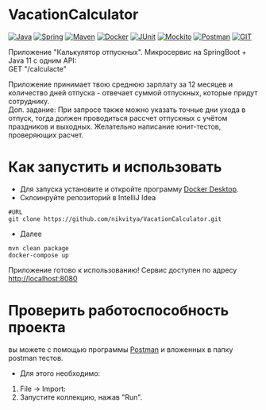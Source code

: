 # VacationCalculator
[![Java](https://img.shields.io/badge/-Java%2011-F29111?style=for-the-badge&logo=java&logoColor=e38873)](https://www.oracle.com/java/)
[![Spring](https://img.shields.io/badge/-Spring%20Boot%202.7.10-6AAD3D?style=for-the-badge&logo=spring&logoColor=90fd87)](https://spring.io/projects/spring-framework)
[![Maven](https://img.shields.io/badge/-Maven-7D2675?style=for-the-badge&logo=apache&logoColor=e38873)](https://maven.apache.org/)
[![Docker](https://img.shields.io/badge/docker-%230db7ed.svg?style=for-the-badge&logo=docker&logoColor=white)](https://www.docker.com/)
[![JUnit](https://img.shields.io/badge/JUnit%205-6CA315?style=for-the-badge&logo=JUnit&logoColor=white)](https://junit.org/junit5/docs/current/user-guide/)
[![Mockito](https://img.shields.io/badge/-mockito%204.5.1-6CA315?style=for-the-badge&logo=mockito&logoColor=90fd87)](https://site.mockito.org/)
[![Postman](https://img.shields.io/badge/Postman-FF6C37?style=for-the-badge&logo=postman&logoColor=white)](https://www.postman.com/)
[![GIT](https://img.shields.io/badge/-GIT%20-007EC0?style=for-the-badge&logo=restapi&logoColor=275ecf)](https://git-scm.com/)

Приложение "Калькулятор отпускных".
Микросервис на SpringBoot + Java 11 c одним API:  
GET "/calculacte"

Приложение принимает твою среднюю зарплату за 12 месяцев и количество дней отпуска - отвечает суммой отпускных, которые придут сотруднику.  
Доп. задание: При запросе также можно указать точные дни ухода в отпуск, тогда должен проводиться рассчет отпускных с учётом праздников и выходных.
Желательно написание юнит-тестов, проверяющих расчет.

# Как запустить и использовать
* Для запуска установите и откройте программу [Docker Desktop](https://www.docker.com/products/docker-desktop/).
* Склоинруйте репозиторий в IntelliJ Idea
```shell
#URL
git clone https://github.com/nikvitya/VacationCalculator.git
```
* Далее
```
mvn clean package
docker-compose up
   ```
Приложение готово к использованию! Сервис доступен по адресу [http://localhost:8080](http://localhost:8080)

# Проверить работоспособность проекта
вы можете с помощью программы [Postman](https://www.postman.com/downloads/) и вложенных в папку postman тестов.
* Для этого необходимо:
1. File -> Import:
2. Запустите коллекцию, нажав "Run".
